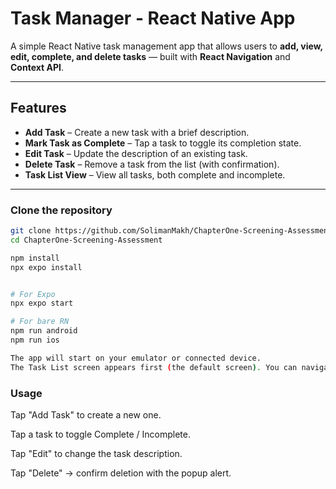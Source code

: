 #  Task Manager - React Native App

A simple React Native task management app that allows users to **add, view, edit, complete, and delete tasks** — built with **React Navigation** and **Context API**.

---

##  Features

- **Add Task** – Create a new task with a brief description.  
- **Mark Task as Complete** – Tap a task to toggle its completion state.  
- **Edit Task** – Update the description of an existing task.  
- **Delete Task** – Remove a task from the list (with confirmation).  
- **Task List View** – View all tasks, both complete and incomplete.

---

### Clone the repository
```bash
git clone https://github.com/SolimanMakh/ChapterOne-Screening-Assessment.git
cd ChapterOne-Screening-Assessment 

npm install
npx expo install


# For Expo
npx expo start

# For bare RN
npm run android
npm run ios

The app will start on your emulator or connected device.
The Task List screen appears first (the default screen). You can navigate to the Add/Edit screen to create new tasks.
```

### Usage

Tap "Add Task" to create a new one.

Tap a task to toggle Complete / Incomplete.

Tap "Edit" to change the task description.

Tap "Delete" → confirm deletion with the popup alert.